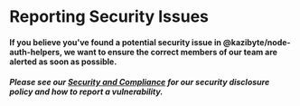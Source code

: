 # Reporting Security Issues

#### If you believe you've found a potential security issue in @kazibyte/node-auth-helpers, we want to ensure the correct members of our team are alerted as soon as possible.



##### Please see our [Security and Compliance](https://github.com/kazibyte/node-auth-helpers/issues) for our security disclosure policy and how to report a vulnerability.